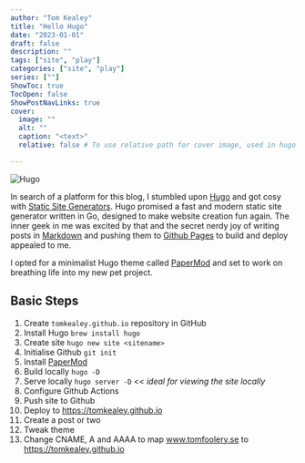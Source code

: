 ```yaml
---
author: "Tom Kealey"
title: "Hello Hugo"
date: "2023-01-01"
draft: false
description: ""
tags: ["site", "play"]
categories: ["site", "play"]
series: [""]
ShowToc: true
TocOpen: false
ShowPostNavLinks: true
cover:
  image: ""
  alt: ""
  caption: "<text>"
  relative: false # To use relative path for cover image, used in hugo Page-bundles

---
```


![Hugo](image.png)

In search of a platform for this blog, I stumbled upon [Hugo](https://gohugo.io/about/what-is-hugo/) and got cosy with [Static Site Generators](https://gohugo.io/about/benefits/). Hugo promised a fast and modern static site generator written in Go, designed to make website creation fun again. The inner geek in me was excited by that and the secret nerdy joy of writing posts in [Markdown](https://www.markdownguide.org/) and pushing them to [Github Pages](https://pages.github.com/) to build and deploy appealed to me.

I opted for a minimalist Hugo theme called [PaperMod](https://themes.gohugo.io/themes/hugo-papermod/) and set to work on breathing life into my new pet project.

## Basic Steps

1. Create `tomkealey.github.io` repository in GitHub
2. Install Hugo `brew install hugo`
3. Create site `hugo new site <sitename>`
4. Initialise Github `git init`
5. Install [PaperMod](https://github.com/adityatelange/hugo-PaperMod/wiki/Installation)
6. Build locally `hugo -D`
7. Serve locally `hugo server -D` << *ideal for viewing the site locally*
8. Configure Github Actions
9. Push site to Github
10. Deploy to https://tomkealey.github.io
11. Create a post or two
12. Tweak theme
13. Change CNAME, A and AAAA to map www.tomfoolery.se to https://tomkealey.github.io
